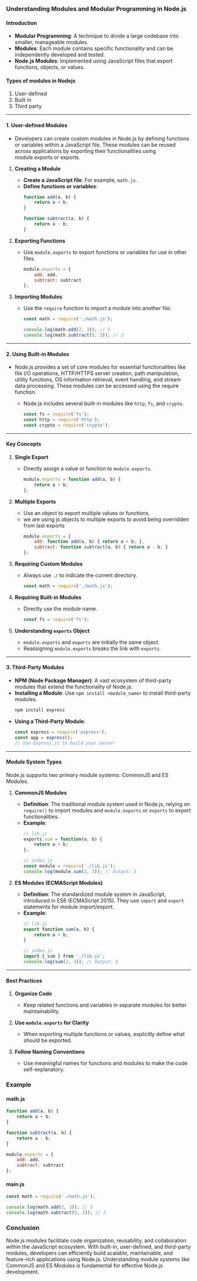 ### Understanding Modules and Modular Programming in Node.js

#### Introduction
- **Modular Programming**: A technique to divide a large codebase into smaller, manageable modules.
- **Modules**: Each module contains specific functionality and can be independently developed and tested.
- **Node.js Modules**: Implemented using JavaScript files that export functions, objects, or values.

#### Types of modules in Nodejs
1. User-defined
2. Built in
3. Third party

---

#### 1. User-defined Modules 
- Developers can create custom modules in Node.js by defining functions or variables within a JavaScript file. These modules can be reused across applications by exporting their functionalities using module.exports or exports.

1. **Creating a Module**
    - **Create a JavaScript file**: For example, `math.js`.
    - **Define functions or variables**:
        ```javascript
        function add(a, b) {
            return a + b;
        }

        function subtract(a, b) {
            return a - b;
        }
        ```

2. **Exporting Functions**
    - Use `module.exports` to export functions or variables for use in other files.
        ```javascript
        module.exports = {
            add: add,
            subtract: subtract
        };
        ```

3. **Importing Modules**
    - Use the `require` function to import a module into another file.
        ```javascript
        const math = require('./math.js');

        console.log(math.add(2, 3)); // 5
        console.log(math.subtract(5, 3)); // 2
        ```
---

#### 2. **Using Built-in Modules**
- Node.js provides a set of core modules for essential functionalities like file I/O operations, HTTP/HTTPS server creation, path manipulation, utility functions, OS 
  information retrieval, event handling, and stream data processing. These modules can be accessed using the require function.

    - Node.js includes several built-in modules like `http`, `fs`, and `crypto`.
        ```javascript
        const fs = require('fs');
        const http = require('http');
        const crypto = require('crypto');
        ```

---

#### Key Concepts

1. **Single Export**
    - Directly assign a value or function to `module.exports`.
        ```javascript
        module.exports = function add(a, b) {
            return a + b;
        };
        ```

2. **Multiple Exports**
    - Use an object to export multiple values or functions.
    - we are using js objects to multiple exports to avoid being overridden from last exports
        ```javascript
        module.exports = {
            add: function add(a, b) { return a + b; },
            subtract: function subtract(a, b) { return a - b; }
        };
        ```

3. **Requiring Custom Modules**
    - Always use `./` to indicate the current directory.
        ```javascript
        const math = require('./math.js');
        ```

4. **Requiring Built-in Modules**
    - Directly use the module name.
        ```javascript
        const fs = require('fs');
        ```

5. **Understanding `exports` Object**
    - `module.exports` and `exports` are initially the same object.
    - Reassigning `module.exports` breaks the link with `exports`.

---

#### 3.  Third-Party Modules
- **NPM (Node Package Manager)**: A vast ecosystem of third-party modules that extend the functionality of Node.js.
- **Installing a Module**: Use `npm install <module_name>` to install third-party modules.
    ```bash
    npm install express
    ```
- **Using a Third-Party Module**:
    ```javascript
    const express = require('express');
    const app = express();
    // Use Express.js to build your server
    ```

---

#### Module System Types
Node.js supports two primary module systems: CommonJS and ES Modules.

1. **CommonJS Modules**
    - **Definition**: The traditional module system used in Node.js, relying on `require()` to import modules and `module.exports` or `exports` to export functionalities.
    - **Example**:
        ```javascript
        // lib.js
        exports.sum = function(a, b) {
            return a + b;
        };

        // index.js
        const module = require('./lib.js');
        console.log(module.sum(2, 3)); // Output: 5
        ```

2. **ES Modules (ECMAScript Modules)**
    - **Definition**: The standardized module system in JavaScript, introduced in ES6 (ECMAScript 2015). They use `import` and `export` statements for module import/export.
    - **Example**:
        ```javascript
        // lib.js
        export function sum(a, b) {
            return a + b;
        }

        // index.js
        import { sum } from './lib.js';
        console.log(sum(2, 3)); // Output: 5
        ```
---




#### Best Practices

1. **Organize Code**
    - Keep related functions and variables in separate modules for better maintainability.

2. **Use `module.exports` for Clarity**
    - When exporting multiple functions or values, explicitly define what should be exported.

3. **Follow Naming Conventions**
    - Use meaningful names for functions and modules to make the code self-explanatory.

### Example

#### math.js
```javascript
function add(a, b) {
    return a + b;
}

function subtract(a, b) {
    return a - b;
}

module.exports = {
    add: add,
    subtract: subtract
};
```

#### main.js
```javascript
const math = require('./math.js');

console.log(math.add(2, 3)); // 5
console.log(math.subtract(5, 3)); // 2
```

### Conclusion
Node.js modules facilitate code organization, reusability, and collaboration within the JavaScript ecosystem. With built-in, user-defined, and third-party modules, developers can efficiently build scalable, maintainable, and feature-rich applications using Node.js. Understanding module systems like CommonJS and ES Modules is fundamental for effective Node.js development.
